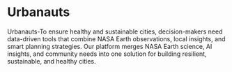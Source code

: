 # Urbanauts
Urbanauts-To ensure healthy and sustainable cities, decision-makers need data-driven tools that combine NASA Earth observations, local insights, and smart planning strategies. Our platform merges NASA Earth science, AI insights, and community needs into one solution for building resilient, sustainable, and healthy cities.
